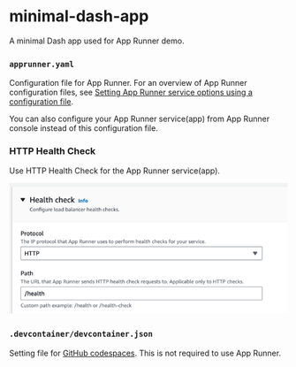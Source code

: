 # minimal-dash-app
A minimal Dash app used for App Runner demo.

### `apprunner.yaml`
Configuration file for App Runner. For an overview of App Runner configuration files, see [Setting App Runner service options using a configuration file](https://docs.aws.amazon.com/apprunner/latest/dg/config-file.html).

You can also configure your App Runner service(app) from App Runner console instead of this configuration file.

### HTTP Health Check
Use HTTP Health Check for the App Runner service(app).

![health check configuraiton](screenshot.png)

### `.devcontainer/devcontainer.json`
Setting file for [GitHub codespaces](https://github.com/features/codespaces). This is not required to use App Runner.
